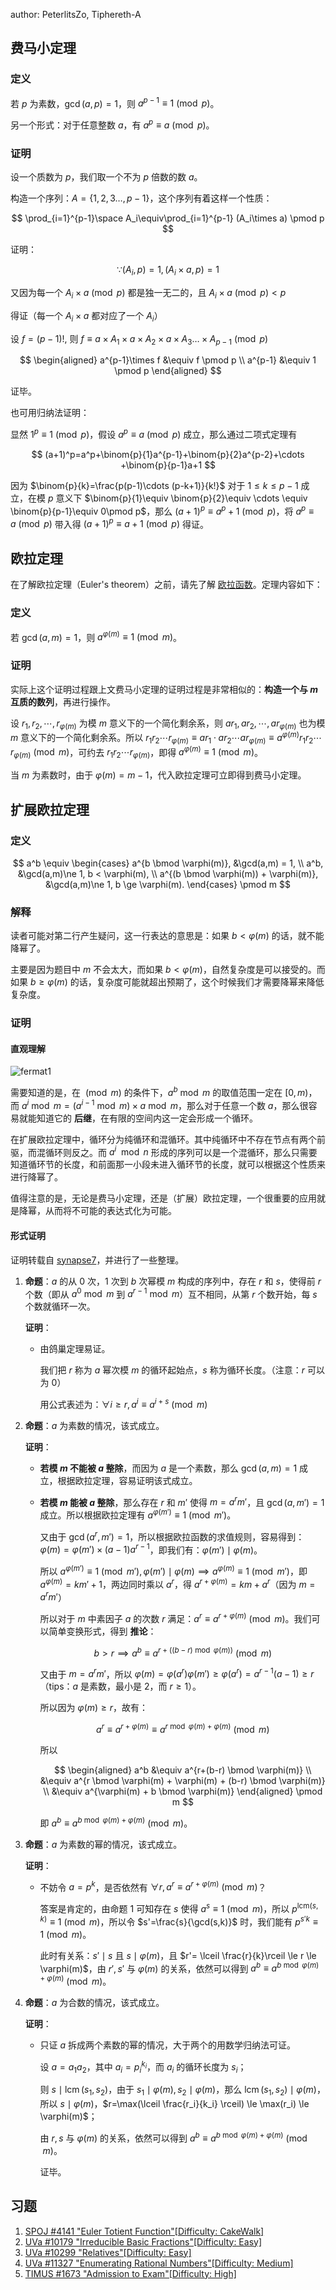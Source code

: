 author: PeterlitsZo, Tiphereth-A

## 费马小定理

### 定义

若 $p$ 为素数，$\gcd(a, p) = 1$，则 $a^{p - 1} \equiv 1 \pmod{p}$。

另一个形式：对于任意整数 $a$，有 $a^p \equiv a \pmod{p}$。

### 证明

设一个质数为 $p$，我们取一个不为 $p$ 倍数的数 $a$。

构造一个序列：$A=\{1,2,3\dots,p-1\}$，这个序列有着这样一个性质：

$$
\prod_{i=1}^{p-1}\space A_i\equiv\prod_{i=1}^{p-1} (A_i\times a) \pmod p
$$

证明：

$$
\because (A_i,p)=1,(A_i\times a,p)=1
$$

又因为每一个 $A_i\times a \pmod p$ 都是独一无二的，且 $A_i\times a \pmod p < p$

得证（每一个 $A_i\times a$ 都对应了一个 $A_i$）

设 $f=(p-1)!$, 则 $f\equiv a\times A_1\times a\times A_2\times a \times A_3 \dots \times  A_{p-1} \pmod p$

$$
\begin{aligned}
a^{p-1}\times f &\equiv f \pmod p \\
a^{p-1} &\equiv 1 \pmod p
\end{aligned}
$$

证毕。

也可用归纳法证明：

显然 $1^p\equiv 1\pmod p$，假设 $a^p\equiv a\pmod p$ 成立，那么通过二项式定理有

$$
(a+1)^p=a^p+\binom{p}{1}a^{p-1}+\binom{p}{2}a^{p-2}+\cdots +\binom{p}{p-1}a+1
$$

因为 $\binom{p}{k}=\frac{p(p-1)\cdots (p-k+1)}{k!}$ 对于 $1\leq k\leq p-1$ 成立，在模 $p$ 意义下 $\binom{p}{1}\equiv \binom{p}{2}\equiv \cdots \equiv \binom{p}{p-1}\equiv 0\pmod p$，那么 $(a+1)^p \equiv a^p +1\pmod p$，将 $a^p\equiv a\pmod p$ 带入得 $(a+1)^p\equiv a+1\pmod p$ 得证。

## 欧拉定理

在了解欧拉定理（Euler's theorem）之前，请先了解 [欧拉函数](euler-totient.md)。定理内容如下：

### 定义

若 $\gcd(a, m) = 1$，则 $a^{\varphi(m)} \equiv 1 \pmod{m}$。

### 证明

实际上这个证明过程跟上文费马小定理的证明过程是非常相似的：**构造一个与 $m$ 互质的数列**，再进行操作。

设 $r_1, r_2, \cdots, r_{\varphi(m)}$ 为模 $m$ 意义下的一个简化剩余系，则 $ar_1, ar_2, \cdots, ar_{\varphi(m)}$ 也为模 $m$ 意义下的一个简化剩余系。所以 $r_1r_2 \cdots r_{\varphi(m)} \equiv ar_1 \cdot ar_2 \cdots ar_{\varphi(m)} \equiv a^{\varphi(m)}r_1r_2 \cdots r_{\varphi(m)} \pmod{m}$，可约去 $r_1r_2 \cdots r_{\varphi(m)}$，即得 $a^{\varphi(m)} \equiv 1 \pmod{m}$。

当 $m$ 为素数时，由于 $\varphi(m) = m - 1$，代入欧拉定理可立即得到费马小定理。

## 扩展欧拉定理

### 定义

$$
a^b \equiv \begin{cases}
  a^{b \bmod \varphi(m)},                &\gcd(a,m) =  1,                   \\
  a^b,                                   &\gcd(a,m)\ne 1, b <   \varphi(m), \\
  a^{(b \bmod \varphi(m)) + \varphi(m)}, &\gcd(a,m)\ne 1, b \ge \varphi(m).
\end{cases} \pmod m
$$

### 解释

读者可能对第二行产生疑问，这一行表达的意思是：如果 $b < \varphi(m)$ 的话，就不能降幂了。

主要是因为题目中 $m$ 不会太大，而如果 $b < \varphi(m)$，自然复杂度是可以接受的。而如果 $b \ge \varphi(m)$ 的话，复杂度可能就超出预期了，这个时候我们才需要降幂来降低复杂度。

### 证明

#### 直观理解

![fermat1](../docs/math/number-theory/images/fermat.svg)

需要知道的是，在 $\pmod m$ 的条件下，$a^b \bmod m$ 的取值范围一定在 $[0, m)$，而 $a^i \bmod m = (a^{i-1} \bmod m) \times a \bmod m$，那么对于任意一个数 $a$，那么很容易就能知道它的 **后继**，在有限的空间内这一定会形成一个循环。

在扩展欧拉定理中，循环分为纯循环和混循环。其中纯循环中不存在节点有两个前驱，而混循环则反之。而 $a^i \mod n$ 形成的序列可以是一个混循环，那么只需要知道循环节的长度，和前面那一小段未进入循环节的长度，就可以根据这个性质来进行降幂了。

值得注意的是，无论是费马小定理，还是（扩展）欧拉定理，一个很重要的应用就是降幂，从而将不可能的表达式化为可能。

#### 形式证明

证明转载自 [synapse7](http://blog.csdn.net/synapse7/article/details/19610361)，并进行了一些整理。

1.  **命题**：$a$ 的从 $0$ 次，$1$ 次到 $b$ 次幂模 $m$ 构成的序列中，存在 $r$ 和 $s$，使得前 $r$ 个数（即从 $a^0 \bmod m$ 到 $a^{r-1} \bmod m$）互不相同，从第 $r$ 个数开始，每 $s$ 个数就循环一次。

    **证明**：

    -   由鸽巢定理易证。

        我们把 $r$ 称为 $a$ 幂次模 $m$ 的循环起始点，$s$ 称为循环长度。（注意：$r$ 可以为 $0$）

        用公式表述为：$\forall i \ge r, a^i \equiv a^{i+s} \pmod{m}$

2.  **命题**：$a$ 为素数的情况，该式成立。

    **证明**：

    -   **若模 $m$ 不能被 $a$ 整除**，而因为 $a$ 是一个素数，那么 $\gcd(a, m) = 1$ 成立，根据欧拉定理，容易证明该式成立。

    -   **若模 $m$ 能被 $a$ 整除**，那么存在 $r$ 和 $m'$ 使得 $m = a^r m'$，且 $\gcd(a, m')=1$ 成立。所以根据欧拉定理有 $a^{\varphi(m')} \equiv 1 \pmod{m'}$。

        又由于 $\gcd(a^r, m')=1$，所以根据欧拉函数的求值规则，容易得到：$\varphi(m) = \varphi(m') \times (a-1)a^{r-1}$，即我们有：$\varphi(m') \mid \varphi(m)$。

        所以 $a^{\varphi(m')} \equiv 1 \pmod {m'}, \varphi(m') \mid \varphi(m) \implies a^{\varphi(m)} \equiv 1 \pmod {m'}$，即 $a^{\varphi(m)}=km'+1$，两边同时乘以 $a^r$，得 $a^{r+\varphi(m)} = km + a^r$（因为 $m = a^r m'$）

        所以对于 $m$ 中素因子 $a$ 的次数 $r$ 满足：$a^r \equiv a^{r+\varphi(m)} \pmod m$。我们可以简单变换形式，得到 **推论**：

        $$
        b > r \implies a^b \equiv a^{r + ((b-r) \bmod \varphi(m))} \pmod {m}
        $$

        又由于 $m = a^r m'$，所以 $\varphi(m) = \varphi(a^r) \varphi(m') \ge \varphi(a^r)=a^{r-1}(a-1) \ge r$（tips：$a$ 是素数，最小是 $2$，而 $r \ge 1$）。

        所以因为 $\varphi(m) \ge r$，故有：

        $$
        a^r \equiv a^{r+\varphi(m)} \equiv a^{r \bmod \varphi(m)+\varphi(m)} \pmod m
        $$

        所以

        $$
        \begin{aligned}
            a^b &\equiv a^{r+(b-r) \bmod \varphi(m)} \\
                &\equiv a^{r \bmod \varphi(m) + \varphi(m) + (b-r) \bmod \varphi(m)} \\
                &\equiv a^{\varphi(m) + b \bmod \varphi(m)}
        \end{aligned} \pmod m
        $$

        即 $a^b\equiv a^{b \bmod \varphi(m)+\varphi(m)}\pmod m$。

3.  **命题**：$a$ 为素数的幂的情况，该式成立。

    **证明**：

    -   不妨令 $a = p^k$，是否依然有 $\forall r, a^{r} \equiv a^{r+\varphi(m)} \pmod m$？

        答案是肯定的，由命题 1 可知存在 $s$ 使得 $a^s\equiv 1 \pmod m$，所以 $p^{\mathrm{lcm}(s,k)} \equiv 1 \pmod {m}$，所以令 $s'=\frac{s}{\gcd(s,k)}$ 时，我们能有 $p^{s'k} \equiv 1 \pmod {m}$。

        此时有关系：$s' \mid s$ 且 $s \mid \varphi(m)$，且 $r'= \lceil \frac{r}{k}\rceil \le r \le \varphi(m)$，由 $r',s'$ 与 $\varphi(m)$ 的关系，依然可以得到 $a^b\equiv a^{b \bmod \varphi(m)+\varphi(m)}\pmod m$。

4.  **命题**：$a$ 为合数的情况，该式成立。

    **证明**：

    -   只证 $a$ 拆成两个素数的幂的情况，大于两个的用数学归纳法可证。

        设 $a=a_1a_2$，其中 $a_i=p_i^{k_i}$，而 $a_i$ 的循环长度为 $s_i$；

        则 $s \mid \operatorname{lcm}(s_1,s_2)$，由于 $s_1 \mid \varphi(m),s_2 \mid \varphi(m)$，那么 $\operatorname{lcm}(s_1,s_2) \mid \varphi(m)$，所以 $s \mid \varphi(m)$，$r=\max(\lceil \frac{r_i}{k_i} \rceil) \le \max(r_i) \le \varphi(m)$；

        由 $r,s$ 与 $\varphi(m)$ 的关系，依然可以得到 $a^b \equiv a^{b \bmod \varphi(m)+\varphi(m)}\pmod m$。

        证毕。

## 习题

1.  [SPOJ #4141 "Euler Totient Function"\[Difficulty: CakeWalk\]](http://www.spoj.com/problems/ETF/)
2.  [UVa #10179 "Irreducible Basic Fractions"\[Difficulty: Easy\]](http://uva.onlinejudge.org/index.php?option=onlinejudge&page=show_problem&problem=1120)
3.  [UVa #10299 "Relatives"\[Difficulty: Easy\]](http://uva.onlinejudge.org/index.php?option=onlinejudge&page=show_problem&problem=1240)
4.  [UVa #11327 "Enumerating Rational Numbers"\[Difficulty: Medium\]](http://uva.onlinejudge.org/index.php?option=com_onlinejudge&Itemid=8&page=show_problem&problem=2302)
5.  [TIMUS #1673 "Admission to Exam"\[Difficulty: High\]](http://acm.timus.ru/problem.aspx?space=1&num=1673)
